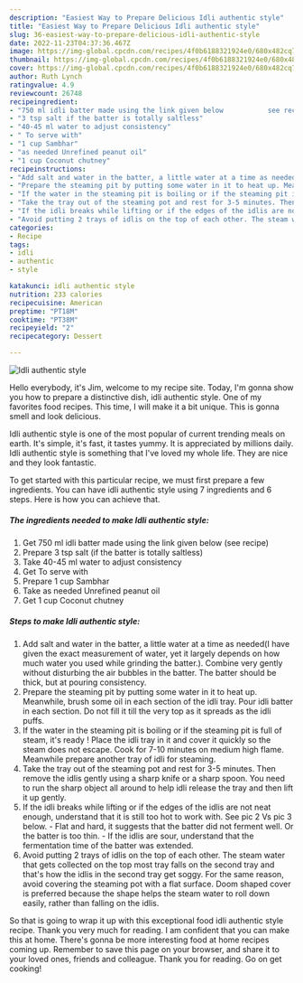 ```yaml
---
description: "Easiest Way to Prepare Delicious Idli authentic style"
title: "Easiest Way to Prepare Delicious Idli authentic style"
slug: 36-easiest-way-to-prepare-delicious-idli-authentic-style
date: 2022-11-23T04:37:36.467Z
image: https://img-global.cpcdn.com/recipes/4f0b6188321924e0/680x482cq70/idli-authentic-style-recipe-main-photo.jpg
thumbnail: https://img-global.cpcdn.com/recipes/4f0b6188321924e0/680x482cq70/idli-authentic-style-recipe-main-photo.jpg
cover: https://img-global.cpcdn.com/recipes/4f0b6188321924e0/680x482cq70/idli-authentic-style-recipe-main-photo.jpg
author: Ruth Lynch
ratingvalue: 4.9
reviewcount: 26748
recipeingredient:
- "750 ml idli batter made using the link given below           see recipe"
- "3 tsp salt if the batter is totally saltless"
- "40-45 ml water to adjust consistency"
- " To serve with"
- "1 cup Sambhar"
- "as needed Unrefined peanut oil"
- "1 cup Coconut chutney"
recipeinstructions:
- "Add salt and water in the batter, a little water at a time as needed(I have given the exact measurement of water, yet it largely depends on how much water you used while grinding the batter.). Combine very gently without disturbing the air bubbles in the batter. The batter should be thick, but at pouring consistency."
- "Prepare the steaming pit by putting some water in it to heat up. Meanwhile, brush some oil in each section of the idli tray. Pour idli batter in each section. Do not fill it till the very top as it spreads as the idli puffs."
- "If the water in the steaming pit is boiling or if the steaming pit is full of steam, it&#39;s ready ! Place the idli tray in it and cover it quickly so the steam does not escape. Cook for 7-10 minutes on medium high flame. Meanwhile prepare another tray of idli for steaming."
- "Take the tray out of the steaming pot and rest for 3-5 minutes. Then remove the idlis gently using a sharp knife or a sharp spoon. You need to run the sharp object all around to help idli release the tray and then lift it up gently."
- "If the idli breaks while lifting or if the edges of the idlis are not neat enough, understand that it is still too hot to work with. See pic 2 Vs pic 3 below.  Flat and hard, it suggests that the batter did not ferment well. Or the batter is too thin.  If the idlis are sour, understand that the fermentation time of the batter was extended."
- "Avoid putting 2 trays of idlis on the top of each other. The steam water that gets collected on the top most tray falls on the second tray and that&#39;s how the idlis in the second tray get soggy. For the same reason, avoid covering the steaming pot with a flat surface. Doom shaped cover is preferred because the shape helps the steam water to roll down easily, rather than falling on the idlis."
categories:
- Recipe
tags:
- idli
- authentic
- style

katakunci: idli authentic style 
nutrition: 233 calories
recipecuisine: American
preptime: "PT18M"
cooktime: "PT38M"
recipeyield: "2"
recipecategory: Dessert

---
```



![Idli authentic style](https://img-global.cpcdn.com/recipes/4f0b6188321924e0/680x482cq70/idli-authentic-style-recipe-main-photo.jpg)

Hello everybody, it's Jim, welcome to my recipe site. Today, I'm gonna show you how to prepare a distinctive dish, idli authentic style. One of my favorites food recipes. This time, I will make it a bit unique. This is gonna smell and look delicious.



Idli authentic style is one of the most popular of current trending meals on earth. It's simple, it's fast, it tastes yummy. It is appreciated by millions daily. Idli authentic style is something that I've loved my whole life. They are nice and they look fantastic.


To get started with this particular recipe, we must first prepare a few ingredients. You can have idli authentic style using 7 ingredients and 6 steps. Here is how you can achieve that.

<!--inarticleads1-->

##### The ingredients needed to make Idli authentic style:

1. Get 750 ml idli batter made using the link given below           (see recipe)
1. Prepare 3 tsp salt (if the batter is totally saltless)
1. Take 40-45 ml water to adjust consistency
1. Get  To serve with
1. Prepare 1 cup Sambhar
1. Take as needed Unrefined peanut oil
1. Get 1 cup Coconut chutney




<!--inarticleads2-->

##### Steps to make Idli authentic style:

1. Add salt and water in the batter, a little water at a time as needed(I have given the exact measurement of water, yet it largely depends on how much water you used while grinding the batter.). Combine very gently without disturbing the air bubbles in the batter. The batter should be thick, but at pouring consistency.
1. Prepare the steaming pit by putting some water in it to heat up. Meanwhile, brush some oil in each section of the idli tray. Pour idli batter in each section. Do not fill it till the very top as it spreads as the idli puffs.
1. If the water in the steaming pit is boiling or if the steaming pit is full of steam, it&#39;s ready ! Place the idli tray in it and cover it quickly so the steam does not escape. Cook for 7-10 minutes on medium high flame. Meanwhile prepare another tray of idli for steaming.
1. Take the tray out of the steaming pot and rest for 3-5 minutes. Then remove the idlis gently using a sharp knife or a sharp spoon. You need to run the sharp object all around to help idli release the tray and then lift it up gently.
1. If the idli breaks while lifting or if the edges of the idlis are not neat enough, understand that it is still too hot to work with. See pic 2 Vs pic 3 below. -  Flat and hard, it suggests that the batter did not ferment well. Or the batter is too thin. -  If the idlis are sour, understand that the fermentation time of the batter was extended.
1. Avoid putting 2 trays of idlis on the top of each other. The steam water that gets collected on the top most tray falls on the second tray and that&#39;s how the idlis in the second tray get soggy. For the same reason, avoid covering the steaming pot with a flat surface. Doom shaped cover is preferred because the shape helps the steam water to roll down easily, rather than falling on the idlis.




So that is going to wrap it up with this exceptional food idli authentic style recipe. Thank you very much for reading. I am confident that you can make this at home. There's gonna be more interesting food at home recipes coming up. Remember to save this page on your browser, and share it to your loved ones, friends and colleague. Thank you for reading. Go on get cooking!
